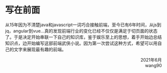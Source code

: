# 写在前面
从15年因为不清楚java和javascript一词巧合接触前端，至今已有6年时间，从js到jq，angular到vue...真的发现前端行业的变化已经不仅仅是满足于切页面的状态了。于是决定开始串联一下自己的知识库，鉴于娱乐至上的思想，着手开始边总结知识点，边开始编写这部前端武侠小说。因为第一次尝试这种方式，希望可以用自己的文字来展现最有趣的前端。


<p align="right">2021年6月<br>
    wang90
</p>
    